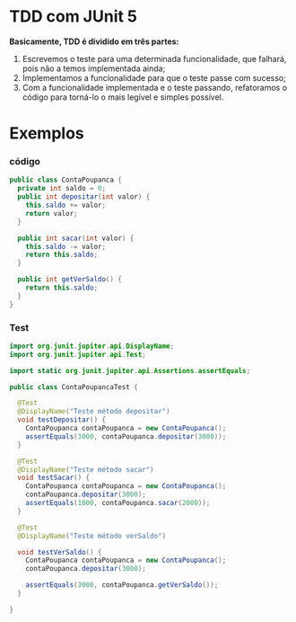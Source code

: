 # TDD com JUnit 5

**Basicamente, TDD é dividido em três partes:**

1. Escrevemos o teste para uma determinada funcionalidade, que falhará, pois não a temos implementada ainda;
2. Implementamos a funcionalidade para que o teste passe com sucesso;
3. Com a funcionalidade implementada e o teste passando, refatoramos o código para torná-lo o mais legível e simples possível.


# Exemplos

### código

```java
public class ContaPoupanca {
  private int saldo = 0;
  public int depositar(int valor) {
    this.saldo += valor;
    return valor;
  }

  public int sacar(int valor) {
    this.saldo -= valor;
    return this.saldo;
  }

  public int getVerSaldo() {
    return this.saldo;
  }
}

```

### Test

```java
import org.junit.jupiter.api.DisplayName;
import org.junit.jupiter.api.Test;

import static org.junit.jupiter.api.Assertions.assertEquals;

public class ContaPoupancaTest {

  @Test
  @DisplayName("Teste método depositar")
  void testDepositar() {
    ContaPoupanca contaPoupanca = new ContaPoupanca();
    assertEquals(3000, contaPoupanca.depositar(3000));
  }

  @Test
  @DisplayName("Teste método sacar")
  void testSacar() {
    ContaPoupanca contaPoupanca = new ContaPoupanca();
    contaPoupanca.depositar(3000);
    assertEquals(1000, contaPoupanca.sacar(2000));
  }

  @Test
  @DisplayName("Teste método verSaldo")

  void testVerSaldo() {
    ContaPoupanca contaPoupanca = new ContaPoupanca();
    contaPoupanca.depositar(3000);

    assertEquals(3000, contaPoupanca.getVerSaldo());
  }

}
```









